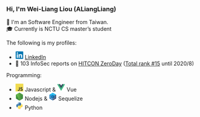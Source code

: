 ### Hi, I'm **Wei-Liang Liou** (ALiangLiang)

🎉 I'm an Software Engineer from Taiwan.  
🎓 Currently is NCTU CS master’s student

The following is my profiles:

- <img src="https://github.com/devicons/devicon/blob/master/icons/linkedin/linkedin-original.svg?raw=true" width="21" height="21" /> [LinkedIn](https://www.linkedin.com/in/aliangliang/)
- 🎩 103 InfoSec reports on [HITCON ZeroDay](https://zeroday.hitcon.org/user/ALiangLiang/vulnerability) ([Total rank #15](https://zeroday.hitcon.org/leaderboard/total) until 2020/8)

Programming:

- <img src="https://github.com/devicons/devicon/blob/master/icons/javascript/javascript-original.svg?raw=true" width="21" height="21" /> Javascript & <img src="https://github.com/devicons/devicon/blob/master/icons/vuejs/vuejs-original.svg?raw=true" width="21" height="21" /> Vue
- <img src="https://github.com/devicons/devicon/blob/master/icons/nodejs/nodejs-original.svg?raw=true" width="21" height="21" /> Nodejs & <img src="https://github.com/devicons/devicon/blob/master/icons/sequelize/sequelize-original.svg?raw=true" width="21" height="21" /> Sequelize
- <img src="https://github.com/devicons/devicon/blob/master/icons/python/python-original.svg?raw=true" width="21" height="21" /> Python

